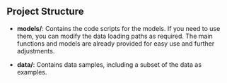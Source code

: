 ## Project Structure

- **models/**: Contains the code scripts for the models. If you need to use them, you can modify the data loading paths as required. The main functions and models are already provided for easy use and further adjustments.

- **data/**: Contains data samples, including a subset of the data as examples.

